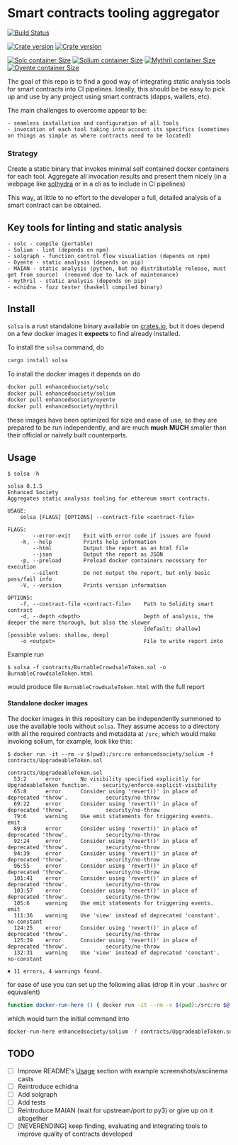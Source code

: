 # Smart contracts tooling aggregator

[![Build Status](https://api.travis-ci.org/enhancedsociety/solsa.svg?branch=master)](https://travis-ci.org/enhancedsociety/solsa)

[![Crate version](https://img.shields.io/crates/v/solsa.svg)](https://crates.io/crates/solsa)
[![Crate version](https://img.shields.io/crates/d/solsa.svg)](https://crates.io/crates/solsa)

[![Solc container Size](https://img.shields.io/microbadger/image-size/enhancedsociety/solc.svg?label=solc+docker+image+size)](https://hub.docker.com/r/enhancedsociety/solc/)
[![Solium container Size](https://img.shields.io/microbadger/image-size/enhancedsociety/solium.svg?label=solium+docker+image+size)](https://hub.docker.com/r/enhancedsociety/solium/)
[![Mythril container Size](https://img.shields.io/microbadger/image-size/enhancedsociety/mythril.svg?label=mythril+docker+image+size)](https://hub.docker.com/r/enhancedsociety/mythril/)
[![Oyente container Size](https://img.shields.io/microbadger/image-size/enhancedsociety/oyente.svg?label=oyente+docker+image+size)](https://hub.docker.com/r/enhancedsociety/oyente/)



The goal of this repo is to find a good way of integrating static analysis tools for smart contracts into CI pipelines.
Ideally, this should be be easy to pick up and use by any project using smart contracts (dapps, wallets, etc).

The main challenges to overcome appear to be:

    - seamless installation and configuration of all tools
    - invocation of each tool taking into account its specifics (sometimes on things as simple as where contracts need to be located)

### Strategy

Create a static binary that invokes minimal self contained docker containers for each tool. Aggregate all invocation results and present them nicely (in a webpage like [solhydra](https://github.com/BlockChainCompany/solhydra) or in a cli as to include in CI pipelines)

This way, at little to no effort to the developer a full, detailed analysis of a smart contract can be obtained.

## Key tools for linting and static analysis

    - solc - compile (portable)
    - Solium - lint (depends on npm)
    - solgraph - function control flow visualiation (depends on npm)
    - Oyente - static analysis (depends on pip)
    - MAIAN - static analysis (python, but no distributable release, must get from source)  (removed due to lack of maintenance)
    - mythril - static analysis (depends on pip)
    - echidna - fuzz tester (haskell compiled binary)

## Install

`solsa` is a rust standalone binary available on [crates.io](https://crates.io/crates/solsa), but it does depend on a few docker images it **expects** to find already installed.


To install the `solsa` command, do
```sh
cargo install solsa
```


To install the docker images it depends on do
```sh
docker pull enhancedsociety/solc
docker pull enhancedsociety/solium
docker pull enhancedsociety/oyente
docker pull enhancedsociety/mythril
```
these images have been optimized for size and ease of use, so they are prepared to be run independently, and are much **much** **MUCH** smaller than their official or naively built counterparts.


## Usage

```
$ solsa -h

solsa 0.1.5
Enhanced Society
Aggregates static analysis tooling for ethereum smart contracts.

USAGE:
    solsa [FLAGS] [OPTIONS] --contract-file <contract-file>

FLAGS:
        --error-exit    Exit with error code if issues are found
    -h, --help          Prints help information
        --html          Output the report as an html file
        --json          Output the report as JSON
    -p, --preload       Preload docker containers necessary for execution
        --silent        Do not output the report, but only basic pass/fail info
    -V, --version       Prints version information

OPTIONS:
    -f, --contract-file <contract-file>    Path to Solidity smart contract
    -d, --depth <depth>                    Depth of analysis, the deeper the more thorough, but also the slower
                                           [default: shallow]  [possible values: shallow, deep]
    -o <output>                            File to write report into
```


Example run

```
$ solsa -f contracts/BurnableCrowdsaleToken.sol -o BurnableCrowdsaleToken.html
```

would produce file `BurnableCrowdsaleToken.html` with the full report

#### Standalone docker images

The docker images in this repository can be independently summoned to use the available tools without `solsa`. They assume access to a directory with all the required contracts and metadata at `/src`, which would make invoking solium, for example, look like this:

```
$ docker run -it --rm -v $(pwd):/src:ro enhancedsociety/solium -f contracts/UpgradeableToken.sol

contracts/UpgradeableToken.sol
  53:2      error      No visibility specified explicitly for UpgradeableToken function.    security/enforce-explicit-visibility
  65:8      error      Consider using 'revert()' in place of deprecated 'throw'.            security/no-throw
  69:22     error      Consider using 'revert()' in place of deprecated 'throw'.            security/no-throw
  79:6      warning    Use emit statements for triggering events.                           emit
  89:8      error      Consider using 'revert()' in place of deprecated 'throw'.            security/no-throw
  92:24     error      Consider using 'revert()' in place of deprecated 'throw'.            security/no-throw
  94:39     error      Consider using 'revert()' in place of deprecated 'throw'.            security/no-throw
  96:55     error      Consider using 'revert()' in place of deprecated 'throw'.            security/no-throw
  101:41    error      Consider using 'revert()' in place of deprecated 'throw'.            security/no-throw
  103:57    error      Consider using 'revert()' in place of deprecated 'throw'.            security/no-throw
  105:6     warning    Use emit statements for triggering events.                           emit
  111:36    warning    Use 'view' instead of deprecated 'constant'.                         no-constant
  124:25    error      Consider using 'revert()' in place of deprecated 'throw'.            security/no-throw
  125:39    error      Consider using 'revert()' in place of deprecated 'throw'.            security/no-throw
  132:31    warning    Use 'view' instead of deprecated 'constant'.                         no-constant

✖ 11 errors, 4 warnings found.

```

for ease of use you can set up the following alias (drop it in your `.bashrc` or equivalent)

```sh
function docker-run-here () { docker run -it --rm -v $(pwd):/src:ro $@ }
```

which would turn the initial command into

```sh
docker-run-here enhancedsociety/solium -f contracts/UpgradeableToken.sol
```


## TODO

  - [ ] Improve README's [Usage](#Usage) section with example screenshots/asciinema casts
  - [ ] Reintroduce echidna
  - [ ] Add solgraph
  - [ ] Add tests
  - [ ] Reintroduce MAIAN (wait for upstream/port to py3) or give up on it altogether
  - [ ] [NEVERENDING] keep finding, evaluating and integrating tools to improve quality of contracts developed
